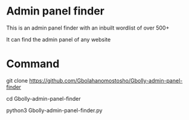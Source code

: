 # Admin panel finder 


  This is an admin panel finder with an inbuilt wordlist of over 500+


  It can find the admin panel of any website



# Command


 git clone https://github.com/Gbolahanomostosho/Gbolly-admin-panel-finder





 cd Gbolly-admin-panel-finder






 python3 Gbolly-admin-panel-finder.py
